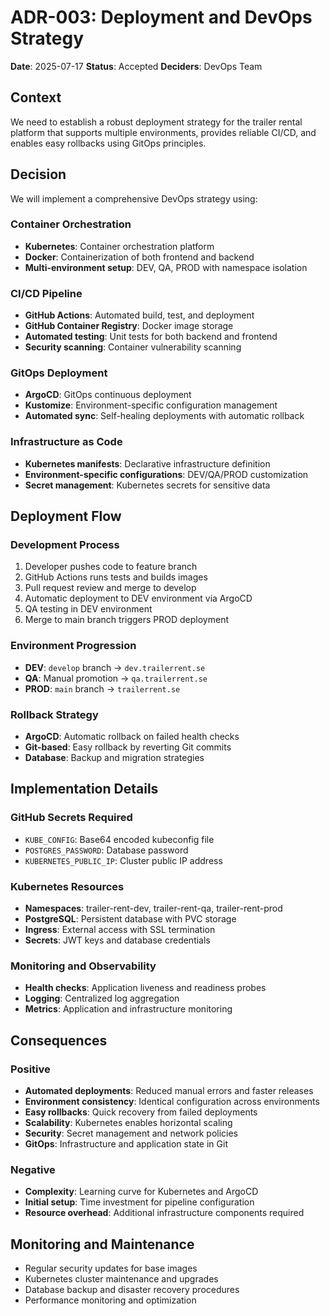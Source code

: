 # ADR-003: Deployment and DevOps Strategy

**Date**: 2025-07-17
**Status**: Accepted
**Deciders**: DevOps Team

## Context
We need to establish a robust deployment strategy for the trailer rental platform that supports multiple environments, provides reliable CI/CD, and enables easy rollbacks using GitOps principles.

## Decision
We will implement a comprehensive DevOps strategy using:

### Container Orchestration
- **Kubernetes**: Container orchestration platform
- **Docker**: Containerization of both frontend and backend
- **Multi-environment setup**: DEV, QA, PROD with namespace isolation

### CI/CD Pipeline
- **GitHub Actions**: Automated build, test, and deployment
- **GitHub Container Registry**: Docker image storage
- **Automated testing**: Unit tests for both backend and frontend
- **Security scanning**: Container vulnerability scanning

### GitOps Deployment
- **ArgoCD**: GitOps continuous deployment
- **Kustomize**: Environment-specific configuration management
- **Automated sync**: Self-healing deployments with automatic rollback

### Infrastructure as Code
- **Kubernetes manifests**: Declarative infrastructure definition
- **Environment-specific configurations**: DEV/QA/PROD customization
- **Secret management**: Kubernetes secrets for sensitive data

## Deployment Flow

### Development Process
1. Developer pushes code to feature branch
2. GitHub Actions runs tests and builds images
3. Pull request review and merge to develop
4. Automatic deployment to DEV environment via ArgoCD
5. QA testing in DEV environment
6. Merge to main branch triggers PROD deployment

### Environment Progression
- **DEV**: `develop` branch → `dev.trailerrent.se`
- **QA**: Manual promotion → `qa.trailerrent.se`  
- **PROD**: `main` branch → `trailerrent.se`

### Rollback Strategy
- **ArgoCD**: Automatic rollback on failed health checks
- **Git-based**: Easy rollback by reverting Git commits
- **Database**: Backup and migration strategies

## Implementation Details

### GitHub Secrets Required
- `KUBE_CONFIG`: Base64 encoded kubeconfig file
- `POSTGRES_PASSWORD`: Database password
- `KUBERNETES_PUBLIC_IP`: Cluster public IP address

### Kubernetes Resources
- **Namespaces**: trailer-rent-dev, trailer-rent-qa, trailer-rent-prod
- **PostgreSQL**: Persistent database with PVC storage
- **Ingress**: External access with SSL termination
- **Secrets**: JWT keys and database credentials

### Monitoring and Observability
- **Health checks**: Application liveness and readiness probes
- **Logging**: Centralized log aggregation
- **Metrics**: Application and infrastructure monitoring

## Consequences

### Positive
- **Automated deployments**: Reduced manual errors and faster releases
- **Environment consistency**: Identical configuration across environments
- **Easy rollbacks**: Quick recovery from failed deployments
- **Scalability**: Kubernetes enables horizontal scaling
- **Security**: Secret management and network policies
- **GitOps**: Infrastructure and application state in Git

### Negative
- **Complexity**: Learning curve for Kubernetes and ArgoCD
- **Initial setup**: Time investment for pipeline configuration
- **Resource overhead**: Additional infrastructure components required

## Monitoring and Maintenance
- Regular security updates for base images
- Kubernetes cluster maintenance and upgrades
- Database backup and disaster recovery procedures
- Performance monitoring and optimization
